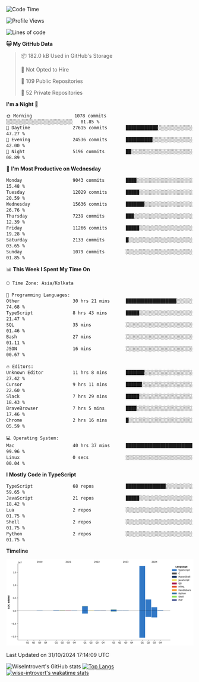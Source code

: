 <!--START_SECTION:waka-->
![Code Time](http://img.shields.io/badge/Code%20Time-1%2C765%20hrs%2017%20mins-blue)

![Profile Views](http://img.shields.io/badge/Profile%20Views-0-blue)

![Lines of code](https://img.shields.io/badge/From%20Hello%20World%20I%27ve%20Written-26.4%20million%20lines%20of%20code-blue)

**🐱 My GitHub Data** 

> 📦 182.0 kB Used in GitHub's Storage 
 > 
> 🚫 Not Opted to Hire
 > 
> 📜 109 Public Repositories 
 > 
> 🔑 52 Private Repositories 
 > 
**I'm a Night 🦉** 

```text
🌞 Morning                1078 commits        ░░░░░░░░░░░░░░░░░░░░░░░░░   01.85 % 
🌆 Daytime                27615 commits       ████████████░░░░░░░░░░░░░   47.27 % 
🌃 Evening                24536 commits       ██████████░░░░░░░░░░░░░░░   42.00 % 
🌙 Night                  5196 commits        ██░░░░░░░░░░░░░░░░░░░░░░░   08.89 % 
```
📅 **I'm Most Productive on Wednesday** 

```text
Monday                   9043 commits        ████░░░░░░░░░░░░░░░░░░░░░   15.48 % 
Tuesday                  12029 commits       █████░░░░░░░░░░░░░░░░░░░░   20.59 % 
Wednesday                15636 commits       ███████░░░░░░░░░░░░░░░░░░   26.76 % 
Thursday                 7239 commits        ███░░░░░░░░░░░░░░░░░░░░░░   12.39 % 
Friday                   11266 commits       █████░░░░░░░░░░░░░░░░░░░░   19.28 % 
Saturday                 2133 commits        █░░░░░░░░░░░░░░░░░░░░░░░░   03.65 % 
Sunday                   1079 commits        ░░░░░░░░░░░░░░░░░░░░░░░░░   01.85 % 
```


📊 **This Week I Spent My Time On** 

```text
🕑︎ Time Zone: Asia/Kolkata

💬 Programming Languages: 
Other                    30 hrs 21 mins      ███████████████████░░░░░░   74.68 % 
TypeScript               8 hrs 43 mins       █████░░░░░░░░░░░░░░░░░░░░   21.47 % 
SQL                      35 mins             ░░░░░░░░░░░░░░░░░░░░░░░░░   01.46 % 
Bash                     27 mins             ░░░░░░░░░░░░░░░░░░░░░░░░░   01.11 % 
JSON                     16 mins             ░░░░░░░░░░░░░░░░░░░░░░░░░   00.67 % 

🔥 Editors: 
Unknown Editor           11 hrs 8 mins       ███████░░░░░░░░░░░░░░░░░░   27.42 % 
Cursor                   9 hrs 11 mins       ██████░░░░░░░░░░░░░░░░░░░   22.60 % 
Slack                    7 hrs 29 mins       █████░░░░░░░░░░░░░░░░░░░░   18.43 % 
BraveBrowser             7 hrs 5 mins        ████░░░░░░░░░░░░░░░░░░░░░   17.46 % 
Chrome                   2 hrs 16 mins       █░░░░░░░░░░░░░░░░░░░░░░░░   05.59 % 

💻 Operating System: 
Mac                      40 hrs 37 mins      █████████████████████████   99.96 % 
Linux                    0 secs              ░░░░░░░░░░░░░░░░░░░░░░░░░   00.04 % 
```

**I Mostly Code in TypeScript** 

```text
TypeScript               68 repos            ███████████████░░░░░░░░░░   59.65 % 
JavaScript               21 repos            █████░░░░░░░░░░░░░░░░░░░░   18.42 % 
Lua                      2 repos             ░░░░░░░░░░░░░░░░░░░░░░░░░   01.75 % 
Shell                    2 repos             ░░░░░░░░░░░░░░░░░░░░░░░░░   01.75 % 
Python                   2 repos             ░░░░░░░░░░░░░░░░░░░░░░░░░   01.75 % 
```



**Timeline**

![Lines of Code chart](https://raw.githubusercontent.com/wise-introvert/wise-introvert/master/assets/bar_graph.png)


 Last Updated on 31/10/2024 17:14:09 UTC
<!--END_SECTION:waka-->

![WiseIntrovert's GitHub stats](https://github-readme-stats.vercel.app/api?username=wise-introvert&count_private=true&show_icons=true)
[![Top Langs](https://github-readme-stats.vercel.app/api/top-langs/?username=wise-introvert&langs_count=10)](https://github.com/anuraghazra/github-readme-stats)
[![wise-introvert's wakatime stats](https://github-readme-stats.vercel.app/api/wakatime?username=wiseintrovert)](https://github.com/anuraghazra/github-readme-stats)
